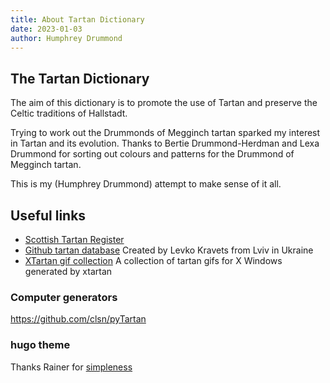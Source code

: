 ```yaml
---
title: About Tartan Dictionary
date: 2023-01-03
author: Humphrey Drummond
---
```


## The Tartan Dictionary
 
The aim of this dictionary is to promote the use of Tartan and preserve the Celtic traditions of Hallstadt.

Trying to work out the Drummonds of Megginch tartan sparked my interest in Tartan and its evolution.  Thanks to Bertie Drummond-Herdman and Lexa Drummond for sorting out colours and patterns for the Drummond of Megginch tartan.

This is my (Humphrey Drummond) attempt to make sense of it all.


## Useful links

- [Scottish Tartan Register][]
- [Github tartan database][] Created by Levko Kravets from Lviv in Ukraine
- [XTartan gif collection][]  A collection of tartan gifs for X Windows generated by xtartan
  
  
  
[Github tartan database]: https://github.com/thetartan/tartan-database
[Scottish Tartan Register]:https://www.tartanregister.gov.uk/index
[XTartan gif collection]: https://dickgrune.com/Cult/tartan/


### Computer generators
https://github.com/clsn/pyTartan

### hugo theme 

Thanks Rainer for [simpleness](https://github.com/RainerChiang/simpleness)


